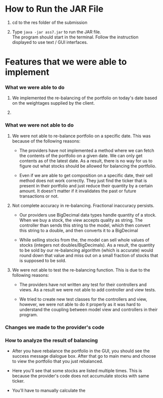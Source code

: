 # How to Run the JAR File

1. cd to the res folder of the submission

2. Type `java -jar ass7.jar` to run the JAR file.\
The program should start in the terminal. Follow the instruction displayed to use text / GUI interfaces.


# Features that we were able to implement

### What we were able to do

1. We implemented the re-balancing of the portfolio on today's date based on the weightages supplied by the client.

2. 

### What we were not able to do

1. We were not able to re-balance portfolio on a specific date. This was because of the following reasons: 

   - The providers have not implemented a method where we can fetch the contents of the portfolio on a given date. We can only get contents as of the latest date.
   As a result, there is no way for us to figure out what stocks should be allowed for balancing the portfolio.

   - Even if we are able to get composition on a specific date, their sell method does not work correctly. 
   They just find the ticker that is present in their portfolio and just reduce their quantity by a certain amount. It doesn't matter if it invalidates the past or future transactions 
   or not. 


2. Not complete accuracy in re-balancing. Fractional inaccuracy persists.

   - Our providers use BigDecimal data types handle quantity of a stock. When we buy a stock, the view accepts quality as string.
   The controller than sends this string to the model, which then convert this string to a double, and then converts it to a BigDecimal

   - While selling stocks from the, the model can sell whole values of stocks (integers not doubles/BigDecimals). As a result, the quantity to be sold 
   by our re-balancing algorithm (which is accurate) would round down that value and miss out on a small fraction of stocks that is supposed to be sold.


3. We were not able to test the re-balancing function. This is due to the following reasons:

   - The providers have not written any test for their controllers and views. As a result we were not able to add controller and view 
   tests.

   - We tried to create new test classes for the controllers and view, however, we were not able to do it properly 
   as it was hard to understand the coupling between model view and controllers in their program. 

### Changes we made to the provider's code




### How to analyze the result of balancing

- After you have rebalance the portfolio in the GUI, you should see the success message dialogue box. After that go to main menu and
choose to view the portfolio that you just rebalanced.

- Here you'll see that some stocks are listed multiple times. This is because the provider's code does not accumulate stocks with same ticker.

- You'll have to manually calculate the 